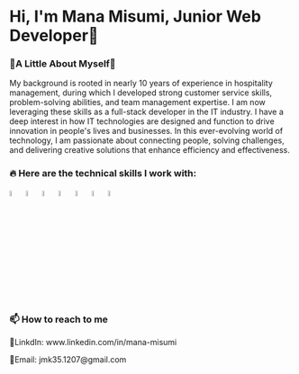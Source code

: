 <h1>Hi, I'm Mana Misumi, Junior Web Developer🌱</h1>

<h3>🌼A Little About Myself🌼</h3>
<p>My background is rooted in nearly 10 years of experience in hospitality management, during which I developed strong customer service skills, problem-solving abilities, and team management expertise. I am now leveraging these skills as a full-stack developer in the IT industry. I have a deep interest in how IT technologies are designed and function to drive innovation in people's lives and businesses. In this ever-evolving world of technology, I am passionate about connecting people, solving challenges, and delivering creative solutions that enhance efficiency and effectiveness.</p>



<h3>🔥 Here are the technical skills I work with:</h3>
<p>
<img src="https://cdn.jsdelivr.net/gh/devicons/devicon/icons/react/react-original-wordmark.svg" width=5%/>
<img src="https://cdn.jsdelivr.net/gh/devicons/devicon/icons/javascript/javascript-original.svg" width=5%/>
<img src="https://cdn.jsdelivr.net/gh/devicons/devicon/icons/html5/html5-original-wordmark.svg" width=5%/>
<img src="https://cdn.jsdelivr.net/gh/devicons/devicon/icons/css3/css3-original-wordmark.svg" width=5%/>
<img src="https://cdn.jsdelivr.net/gh/devicons/devicon/icons/tailwindcss/tailwindcss-plain.svg" width=5%/>                 
<img src="https://cdn.jsdelivr.net/gh/devicons/devicon/icons/express/express-original.svg" width=5%/>
<img src="https://cdn.jsdelivr.net/gh/devicons/devicon/icons/mongodb/mongodb-original-wordmark.svg" width=5%/>          
</p>


 <h3>📫 How to reach to me</h3>
<p>🔗LinkdIn: www.linkedin.com/in/mana-misumi</p>
 <p>📩Email: jmk35.1207@gmail.com</p>
